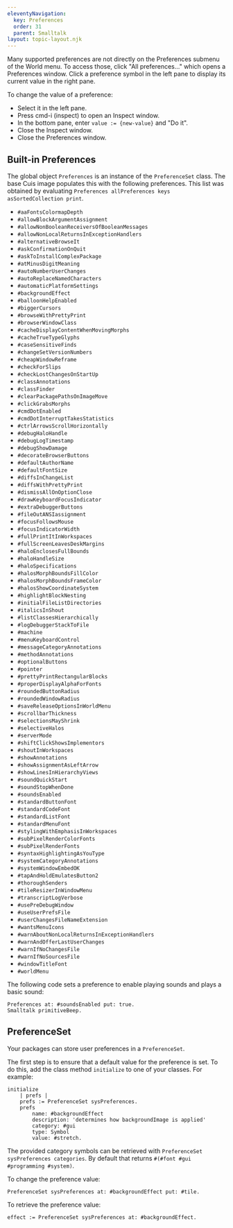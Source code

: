 ```yaml
---
eleventyNavigation:
  key: Preferences
  order: 31
  parent: Smalltalk
layout: topic-layout.njk
---
```


Many supported preferences are not directly on
the Preferences submenu of the World menu.
To access those, click "All preferences..."
which opens a Preferences window.
Click a preference symbol in the left pane
to display its current value in the right pane.

To change the value of a preference:

- Select it in the left pane.
- Press cmd-i (inspect) to open an Inspect window.
- In the bottom pane, enter `value := {new-value}` and "Do it".
- Close the Inspect window.
- Close the Preferences window.

## Built-in Preferences

The global object `Preferences` is an instance of the `PreferenceSet` class.
The base Cuis image populates this with the following preferences.
This list was obtained by evaluating
`Preferences allPreferences keys asSortedCollection print`.

- `#aaFontsColormapDepth`
- `#allowBlockArgumentAssignment`
- `#allowNonBooleanReceiversOfBooleanMessages`
- `#allowNonLocalReturnsInExceptionHandlers`
- `#alternativeBrowseIt`
- `#askConfirmationOnQuit`
- `#askToInstallComplexPackage`
- `#atMinusDigitMeaning`
- `#autoNumberUserChanges`
- `#autoReplaceNamedCharacters`
- `#automaticPlatformSettings`
- `#backgroundEffect`
- `#balloonHelpEnabled`
- `#biggerCursors`
- `#browseWithPrettyPrint`
- `#browserWindowClass`
- `#cacheDisplayContentWhenMovingMorphs`
- `#cacheTrueTypeGlyphs`
- `#caseSensitiveFinds`
- `#changeSetVersionNumbers`
- `#cheapWindowReframe`
- `#checkForSlips`
- `#checkLostChangesOnStartUp`
- `#classAnnotations`
- `#classFinder`
- `#clearPackagePathsOnImageMove`
- `#clickGrabsMorphs`
- `#cmdDotEnabled`
- `#cmdDotInterruptTakesStatistics`
- `#ctrlArrowsScrollHorizontally`
- `#debugHaloHandle`
- `#debugLogTimestamp`
- `#debugShowDamage`
- `#decorateBrowserButtons`
- `#defaultAuthorName`
- `#defaultFontSize`
- `#diffsInChangeList`
- `#diffsWithPrettyPrint`
- `#dismissAllOnOptionClose`
- `#drawKeyboardFocusIndicator`
- `#extraDebuggerButtons`
- `#fileOutANSIassignment`
- `#focusFollowsMouse`
- `#focusIndicatorWidth`
- `#fullPrintItInWorkspaces`
- `#fullScreenLeavesDeskMargins`
- `#haloEnclosesFullBounds`
- `#haloHandleSize`
- `#haloSpecifications`
- `#halosMorphBoundsFillColor`
- `#halosMorphBoundsFrameColor`
- `#halosShowCoordinateSystem`
- `#highlightBlockNesting`
- `#initialFileListDirectories`
- `#italicsInShout`
- `#listClassesHierarchically`
- `#logDebuggerStackToFile`
- `#machine`
- `#menuKeyboardControl`
- `#messageCategoryAnnotations`
- `#methodAnnotations`
- `#optionalButtons`
- `#pointer`
- `#prettyPrintRectangularBlocks`
- `#properDisplayAlphaForFonts`
- `#roundedButtonRadius`
- `#roundedWindowRadius`
- `#saveReleaseOptionsInWorldMenu`
- `#scrollbarThickness`
- `#selectionsMayShrink`
- `#selectiveHalos`
- `#serverMode`
- `#shiftClickShowsImplementors`
- `#shoutInWorkspaces`
- `#showAnnotations`
- `#showAssignmentAsLeftArrow`
- `#showLinesInHierarchyViews`
- `#soundQuickStart`
- `#soundStopWhenDone`
- `#soundsEnabled`
- `#standardButtonFont`
- `#standardCodeFont`
- `#standardListFont`
- `#standardMenuFont`
- `#stylingWithEmphasisInWorkspaces`
- `#subPixelRenderColorFonts`
- `#subPixelRenderFonts`
- `#syntaxHighlightingAsYouType`
- `#systemCategoryAnnotations`
- `#systemWindowEmbedOK`
- `#tapAndHoldEmulatesButton2`
- `#thoroughSenders`
- `#tileResizerInWindowMenu`
- `#transcriptLogVerbose`
- `#usePreDebugWindow`
- `#useUserPrefsFile`
- `#userChangesFileNameExtension`
- `#wantsMenuIcons`
- `#warnAboutNonLocalReturnsInExceptionHandlers`
- `#warnAndOfferLastUserChanges`
- `#warnIfNoChangesFile`
- `#warnIfNoSourcesFile`
- `#windowTitleFont`
- `#worldMenu`

The following code sets a preference to enable playing sounds
and plays a basic sound:

```smalltalk
Preferences at: #soundsEnabled put: true.
Smalltalk primitiveBeep.
```

## PreferenceSet

Your packages can store user preferences in a `PreferenceSet`.

The first step is to ensure that a default value for the preference is set.
To do this, add the class method `initialize` to one of your classes.
For example:

```smalltalk
initialize
    | prefs |
    prefs := PreferenceSet sysPreferences.
    prefs
        name: #backgroundEffect
        description: 'determines how backgroundImage is applied'
        category: #gui
        type: Symbol
        value: #stretch.
```

The provided category symbols can be retrieved with
`PreferenceSet sysPreferences categories`.
By default that returns `#(#font #gui #programming #system)`.

To change the preference value:

```smalltalk
PreferenceSet sysPreferences at: #backgroundEffect put: #tile.
```

To retrieve the preference value:

```smalltalk
effect := PreferenceSet sysPreferences at: #backgroundEffect.
```
